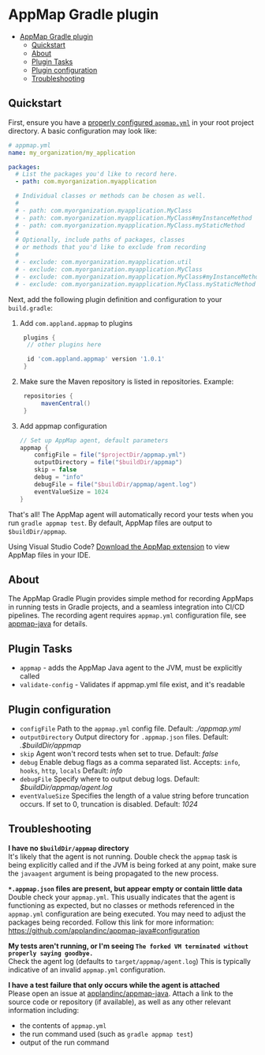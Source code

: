 # AppMap Gradle plugin

- [AppMap Gradle plugin](#appmap-gradle-plugin)
  - [Quickstart](#quickstart)
  - [About](#about)
  - [Plugin Tasks](#plugin-tasks)
  - [Plugin configuration](#plugin-configuration)
  - [Troubleshooting](#troubleshooting)

## Quickstart

First, ensure you have a
[properly configured `appmap.yml`](https://github.com/applandinc/appmap-java#configuration)
in your root project directory. A basic configuration may look like:

```yml
# appmap.yml
name: my_organization/my_application

packages:
  # List the packages you'd like to record here.
  - path: com.myorganization.myapplication

  # Individual classes or methods can be chosen as well.
  #
  # - path: com.myorganization.myapplication.MyClass
  # - path: com.myorganization.myapplication.MyClass#myInstanceMethod
  # - path: com.myorganization.myapplication.MyClass.myStaticMethod
  #
  # Optionally, include paths of packages, classes
  # or methods that you'd like to exclude from recording
  #
  # - exclude: com.myorganization.myapplication.util
  # - exclude: com.myorganization.myapplication.MyClass
  # - exclude: com.myorganization.myapplication.MyClass#myInstanceMethod
  # - exclude: com.myorganization.myapplication.MyClass.myStaticMethod
```

Next, add the following plugin definition and configuration to your `build.gradle`:

1. Add `com.appland.appmap` to plugins
    ```groovy
     plugins {
      // other plugins here

      id 'com.appland.appmap' version '1.0.1'
     }
    ```
2. Make sure the Maven repository is listed in repositories. Example:
    ``` groovy
     repositories {
          mavenCentral()
     }
    ```
3. Add appmap configuration
    ```groovy
    // Set up AppMap agent, default parameters
    appmap {
        configFile = file("$projectDir/appmap.yml")
        outputDirectory = file("$buildDir/appmap")
        skip = false
        debug = "info"
        debugFile = file("$buildDir/appmap/agent.log")
        eventValueSize = 1024
    }
    ```
    
That's all! The AppMap agent will automatically record your tests when you run
`gradle appmap test`. By default, AppMap files are output to `$buildDir/appmap`.

Using Visual Studio Code?
[Download the AppMap extension](https://marketplace.visualstudio.com/items?itemName=appland.appmap)
to view AppMap files in your IDE.

## About

The AppMap Gradle Plugin provides simple method for recording AppMaps in running
tests in Gradle projects, and a seamless integration into CI/CD pipelines. The
recording agent requires `appmap.yml` configuration file, see
[appmap-java](https://github.com/applandinc/appmap-java/blob/master/README.md)
for details.

## Plugin Tasks

- `appmap` - adds the AppMap Java agent to the JVM, must be explicitly called
- `validate-config` - Validates if appmap.yml file exist, and it's readable

## Plugin configuration

- `configFile` Path to the `appmap.yml` config file. Default: _./appmap.yml_
- `outputDirectory` Output directory for `.appmap.json` files. Default:
  _.$buildDir/appmap_
- `skip` Agent won't record tests when set to true. Default: _false_
- `debug` Enable debug flags as a comma separated list. Accepts: `info`,
  `hooks`, `http`, `locals` Default: _info_
- `debugFile` Specify where to output debug logs. Default:
  _$buildDir/appmap/agent.log_
- `eventValueSize` Specifies the length of a value string before truncation
  occurs. If set to 0, truncation is disabled. Default: _1024_

## Troubleshooting

**I have no `$buildDir/appmap` directory**  
It's likely that the agent is not running. Double check the `appmap` task is
being explicitly called and if the JVM is being forked at any point, make sure
the `javaagent` argument is being propagated to the new process.

**`*.appmap.json` files are present, but appear empty or contain little data**  
Double check your `appmap.yml`. This usually indicates that the agent is
functioning as expected, but no classes or methods referenced in the
`appmap.yml` configuration are being executed. You may need to adjust the
packages being recorded. Follow this link for more information:
https://github.com/applandinc/appmap-java#configuration

**My tests aren't running, or I'm seeing
`The forked VM terminated without properly saying goodbye.`**  
Check the agent log (defaults to `target/appmap/agent.log`) This is typically
indicative of an invalid `appmap.yml` configuration.

**I have a test failure that only occurs while the agent is attached**  
Please open an issue at
[applandinc/appmap-java](https://github.com/applandinc/appmap-java/issues).
Attach a link to the source code or repository (if available), as well as any
other relevant information including:

- the contents of `appmap.yml`
- the run command used (such as `gradle appmap test`)
- output of the run command
